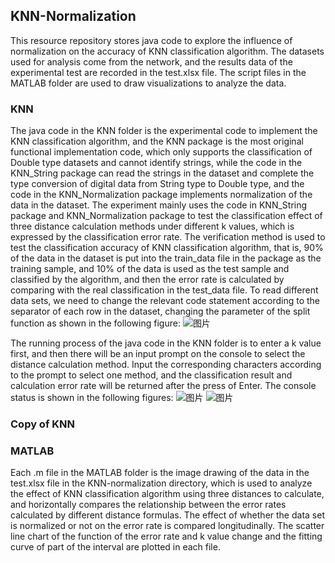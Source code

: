 ## KNN-Normalization
This resource repository stores java code to explore the influence of normalization on the accuracy of KNN classification algorithm. The datasets used for analysis come from the network, and the results data of the experimental test are recorded in the test.xlsx file. The script files in the MATLAB folder are used to draw visualizations to analyze the data.
### KNN
The java code in the KNN folder is the experimental code to implement the KNN classification algorithm, and the KNN package is the most original functional implementation code, which only supports the classification of Double type datasets and cannot identify strings, while the code in the KNN_String package can read the strings in the dataset and complete the type conversion of digital data from String type to Double type, and the code in the KNN_Normalization package implements normalization of the data in the dataset. The experiment mainly uses the code in KNN_String package and KNN_Normalization package to test the classification effect of three distance calculation methods under different k values, which is expressed by the classification error rate. The verification method is used to test the classification accuracy of KNN classification algorithm, that is, 90% of the data in the dataset is put into the train_data file in the package as the training sample, and 10% of the data is used as the test sample and classified by the algorithm, and then the error rate is calculated by comparing with the real classification in the test_data file. To read different data sets, we need to change the relevant code statement according to the separator of each row in the dataset, changing the parameter of the split function as shown in the following figure:
![图片](https://github.com/Mr996M/KNN-Normalization/assets/126217198/5600331f-f9f4-43ad-b9bd-7b49073c2a2e)

The running process of the java code in the KNN folder is to enter a k value first, and then there will be an input prompt on the console to select the distance calculation method. Input the corresponding characters according to the prompt to select one method, and the classification result and calculation error rate will be returned after the press of Enter. The console status is shown in the following figures:
![图片](https://github.com/Mr996M/KNN-Normalization/assets/126217198/4489124e-10a7-46cb-a4ea-fb3498433ea7)
![图片](https://github.com/Mr996M/KNN-Normalization/assets/126217198/d97b964d-bb55-4faf-a7b9-0fe911abbf19)
### Copy of KNN

### MATLAB
Each .m file in the MATLAB folder is the image drawing of the data in the test.xlsx file in the KNN-normalization directory, which is used to analyze the effect of KNN classification algorithm using three distances to calculate, and horizontally compares the relationship between the error rates calculated by different distance formulas. The effect of whether the data set is normalized or not on the error rate is compared longitudinally. The scatter line chart of the function of the error rate and k value change and the fitting curve of part of the interval are plotted in each file.
